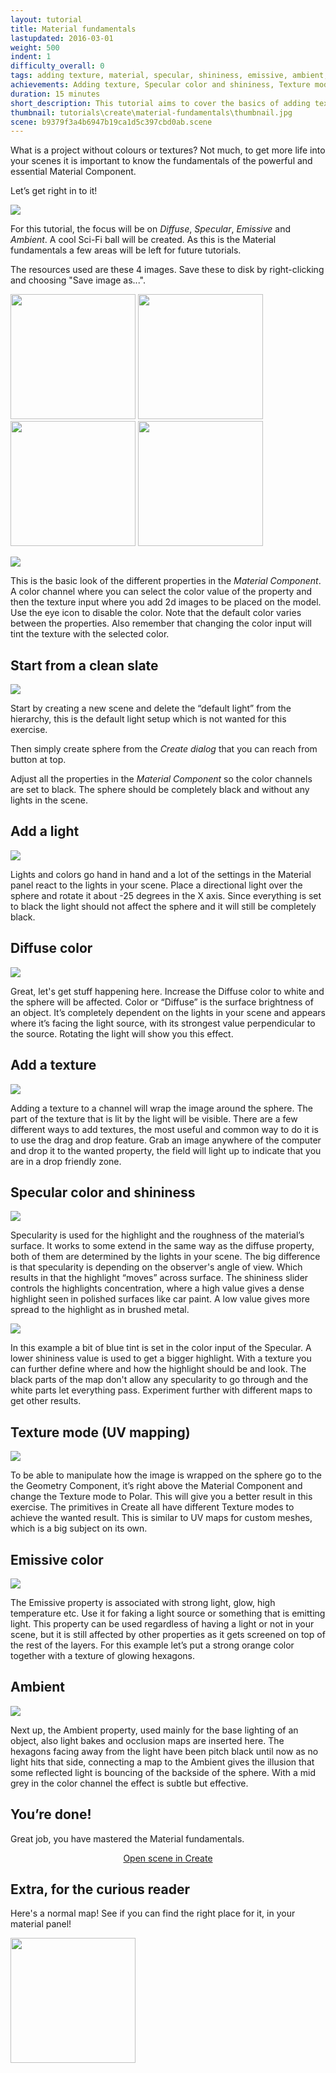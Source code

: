 ```yaml
---
layout: tutorial
title: Material fundamentals
lastupdated: 2016-03-01
weight: 500
indent: 1
difficulty_overall: 0
tags: adding texture, material, specular, shininess, emissive, ambient,
achievements: Adding texture, Specular color and shininess, Texture mode, Emissive color, Ambient
duration: 15 minutes
short_description: This tutorial aims to cover the basics of adding textures and optimizing materials
thumbnail: tutorials\create\material-fundamentals\thumbnail.jpg
scene: b9379f3a4b6947b19ca1d5c397cbd0ab.scene
---
```


What is a project without colours or textures? Not much, to get more life into your scenes it is important to know the fundamentals of the powerful and essential Material Component.

Let’s get right in to it!

![](1.png)

For this tutorial, the focus will be on *Diffuse*, *Specular*, *Emissive* and *Ambient*. A cool Sci-Fi ball will be created. As this is the Material fundamentals a few areas will be left for future tutorials.

The resources used are these 4 images. Save these to disk by right-clicking and choosing "Save image as...".

<a href="diffuse.jpg"><img src="diffuse.jpg" width="200" height="200" style="display:inline-block"/></a>
<a href="specular.jpg"><img src="specular.jpg" width="200" height="200" style="display:inline-block"/></a>
<a href="emissive.jpg"><img src="emissive.jpg" width="200" height="200" style="display:inline-block"/></a>
<a href="ambient.jpg"><img src="ambient.jpg" width="200" height="200" style="display:inline-block"/></a>

![](2.png)

This is the basic look of the different properties in the *Material Component*. A color channel where you can select the color value of the property and then the texture input where you add 2d images to be placed on the model. Use the eye icon to disable the color. Note that the default color varies between the properties. Also remember that changing the color input will tint the texture with the selected color.

## Start from a clean slate

![](3.png)

Start by creating a new scene and delete the “default light” from the hierarchy, this is the default light setup which is not wanted for this exercise.

Then simply create sphere from the *Create dialog* that you can reach from button at top.

Adjust all the properties in the *Material Component* so the color channels are set to black. The sphere should be completely black and without any lights in the scene.

## Add a light

![](4.png)

Lights and colors go hand in hand and a lot of the settings in the Material panel react to the lights in your scene. Place a directional light over the sphere and rotate it about -25 degrees in the X axis. Since everything is set to black the light should not affect the sphere and it will still be completely black.

## Diffuse color

![](5.png)

Great, let's get stuff happening here. Increase the Diffuse color to white and the sphere will be affected. Color or “Diffuse” is the surface brightness of an object. It’s completely dependent on the lights in your scene and appears where it’s facing the light source, with its strongest value perpendicular to the source. Rotating the light will show you this effect.

## Add a texture

![](6.png)

Adding a texture to a channel will wrap the image around the sphere. The part of the texture that is lit by the light will be visible. There are a few different ways to add textures, the most useful and common way to do it is to use the drag and drop feature. Grab an image anywhere of the computer and drop it to the wanted property, the field will light up to indicate that you are in a drop friendly zone.

## Specular color and shininess

![](7.png)

Specularity is used for the highlight and the roughness of the material’s surface. It works to some extend in the same way as the diffuse property, both of them are determined by the lights in your scene. The big difference is that specularity is depending on the observer's angle of view. Which results in that the highlight “moves” across surface. The shininess slider controls the highlights concentration, where a high value gives a dense highlight seen in polished surfaces like car paint. A low value gives more spread to the highlight as in brushed metal.

![](8.png)

In this example a bit of blue tint is set in the color input of the Specular. A lower shininess value is used to get a bigger highlight. With a texture you can further define where and how the highlight should be and look. The black parts of the map don't allow any specularity to go through and the white parts let everything pass. Experiment further with different maps to get other results.

## Texture mode (UV mapping)

![](9.png)

To be able to manipulate how the image is wrapped on the sphere go to the the Geometry Component, it’s right above the Material Component and change the Texture mode to Polar. This will give you a better result in this exercise. The primitives in Create all have different Texture modes to achieve the wanted result. This is similar to UV maps for custom meshes, which is a big subject on its own.

## Emissive color

![](10.png)

The Emissive property is associated with strong light, glow, high temperature etc. Use it for faking a light source or something that is emitting light. This property can be used regardless of having a light or not in your scene, but it is still affected by other properties as it gets screened on top of the rest of the layers. For this example let’s put a strong orange color together with a texture of glowing hexagons.

## Ambient

![](11.png)

Next up, the Ambient property, used mainly for the base lighting of an object, also light bakes and occlusion maps are inserted here. The hexagons facing away from the light have been pitch black until now as no light hits that side, connecting a map to the Ambient gives the illusion that some reflected light is bouncing of the backside of the sphere. With a mid grey in the color channel the effect is subtle but effective.

## You’re done!

Great job, you have mastered the Material fundamentals.
<p>
    <center>
        <a class="btn btn-primary btn-lg" target="_blank" href="https://create.goocreate.com/edit/b9379f3a4b6947b19ca1d5c397cbd0ab.scene">Open scene in Create</a>
    </center>
</p>

## Extra, for the curious reader

Here's a normal map! See if you can find the right place for it, in your material panel!

<a href="normal.jpg"><img src="normal.jpg" width="200" height="200" style="display:inline-block"/></a>
